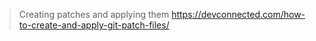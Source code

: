 > Creating patches and applying them
> https://devconnected.com/how-to-create-and-apply-git-patch-files/

